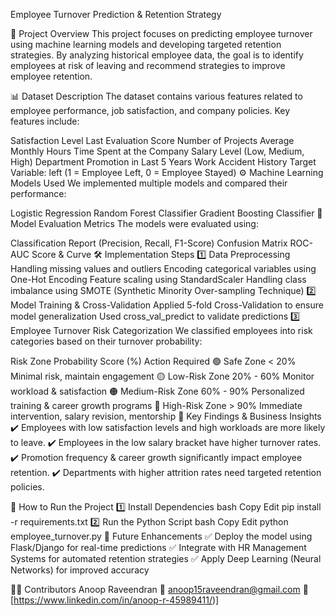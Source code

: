 Employee Turnover Prediction & Retention Strategy

📌 Project Overview
This project focuses on predicting employee turnover using machine learning models and developing targeted retention strategies. By analyzing historical employee data, the goal is to identify employees at risk of leaving and recommend strategies to improve employee retention.

📊 Dataset Description
The dataset contains various features related to employee performance, job satisfaction, and company policies. Key features include:

Satisfaction Level
Last Evaluation Score
Number of Projects
Average Monthly Hours
Time Spent at the Company
Salary Level (Low, Medium, High)
Department
Promotion in Last 5 Years
Work Accident History
Target Variable: left (1 = Employee Left, 0 = Employee Stayed)
⚙️ Machine Learning Models Used
We implemented multiple models and compared their performance:

Logistic Regression
Random Forest Classifier
Gradient Boosting Classifier
📌 Model Evaluation Metrics
The models were evaluated using:

Classification Report (Precision, Recall, F1-Score)
Confusion Matrix
ROC-AUC Score & Curve
🛠️ Implementation Steps
1️⃣ Data Preprocessing
Handling missing values and outliers
Encoding categorical variables using One-Hot Encoding
Feature scaling using StandardScaler
Handling class imbalance using SMOTE (Synthetic Minority Over-sampling Technique)
2️⃣ Model Training & Cross-Validation
Applied 5-fold Cross-Validation to ensure model generalization
Used cross_val_predict to validate predictions
3️⃣ Employee Turnover Risk Categorization
We classified employees into risk categories based on their turnover probability:

Risk Zone	Probability Score (%)	Action Required
🟢 Safe Zone	< 20%	Minimal risk, maintain engagement
🟡 Low-Risk Zone	20% - 60%	Monitor workload & satisfaction
🟠 Medium-Risk Zone	60% - 90%	Personalized training & career growth programs
🔴 High-Risk Zone	> 90%	Immediate intervention, salary revision, mentorship
📌 Key Findings & Business Insights
✔️ Employees with low satisfaction levels and high workloads are more likely to leave.
✔️ Employees in the low salary bracket have higher turnover rates.
✔️ Promotion frequency & career growth significantly impact employee retention.
✔️ Departments with higher attrition rates need targeted retention policies.

🚀 How to Run the Project
1️⃣ Install Dependencies
bash
Copy
Edit
pip install -r requirements.txt
2️⃣ Run the Python Script
bash
Copy
Edit
python employee_turnover.py
📌 Future Enhancements
✅ Deploy the model using Flask/Django for real-time predictions
✅ Integrate with HR Management Systems for automated retention strategies
✅ Apply Deep Learning (Neural Networks) for improved accuracy

👨‍💻 Contributors
Anoop Raveendran
📧 anoop15raveendran@gmail.com
🔗 [https://www.linkedin.com/in/anoop-r-45989411/)]
